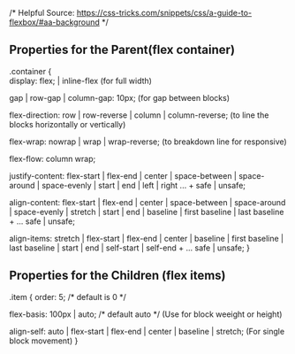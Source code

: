 /* Helpful Source: https://css-tricks.com/snippets/css/a-guide-to-flexbox/#aa-background */

<h2>Properties for the Parent(flex container)</h2>

.container {<br>
  display: flex; | inline-flex (for full width) <br>
  
  gap | row-gap | column-gap: 10px; (for gap between blocks) <br>
  
  flex-direction: row | row-reverse | column | column-reverse; (to line the blocks horizontally or vertically) <br>
  
  flex-wrap: nowrap | wrap | wrap-reverse; (to breakdown line for responsive)<br>
  
  flex-flow: column wrap; <br>
  
  justify-content: flex-start | flex-end | center | space-between | space-around | space-evenly | start | end | left | right ... + safe | unsafe; <br>
  
  align-content: flex-start | flex-end | center | space-between | space-around | space-evenly | stretch | start | end | baseline | first baseline | last baseline + ... safe | unsafe; <br>

  align-items: stretch | flex-start | flex-end | center | baseline | first baseline | last baseline | start | end | self-start | self-end + ... safe | unsafe;
}


<h2>Properties for the Children (flex items)</h2>

.item {
  order: 5; /* default is 0 */ <br>
  
  flex-basis: 100px  | auto; /* default auto */ (Use for block weeight or height) <br>
  
  align-self: auto | flex-start | flex-end | center | baseline | stretch; (For single block movement)
}

